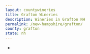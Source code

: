 ```yaml
---
layout: countywineries
title: Grafton Wineries
description: Wineries in Grafton NH
permalink: /new-hampshire/grafton/
county: grafton
state: nh
---
```

-
